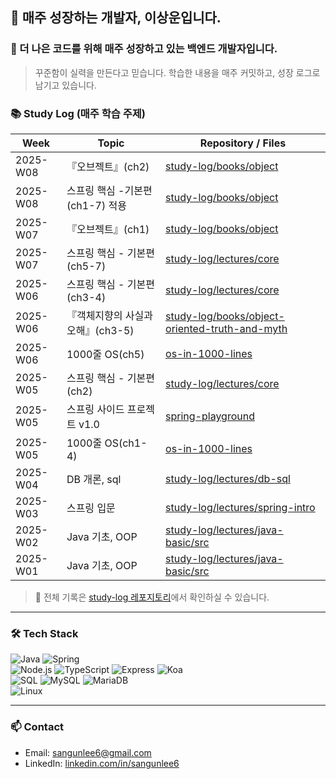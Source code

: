 ## 👋 매주 성장하는 개발자, 이상운입니다.

### 🚀 더 나은 코드를 위해 매주 성장하고 있는 백엔드 개발자입니다.

> 꾸준함이 실력을 만든다고 믿습니다. 학습한 내용을 매주 커밋하고, 성장 로그로 남기고 있습니다.

### 📚 Study Log (매주 학습 주제)

| Week | Topic | Repository / Files |
|------|---------------------------|------------------------------|
| 2025-W08 | 『오브젝트』(ch2) | [study-log/books/object](https://github.com/Sangun-Lee-6/study-log/tree/main/books/object) |
| 2025-W08 | 스프링 핵심 -기본편(ch1-7) 적용 | [study-log/books/object](https://github.com/Sangun-Lee-6/study-log/tree/main/books/object) |
| 2025-W07 | 『오브젝트』(ch1) | [study-log/books/object](https://github.com/Sangun-Lee-6/study-log/tree/main/books/object) |
| 2025-W07 | 스프링 핵심 - 기본편(ch5-7) | [study-log/lectures/core](https://github.com/Sangun-Lee-6/study-log/tree/main/lectures/core) |
| 2025-W06 | 스프링 핵심 - 기본편(ch3-4) | [study-log/lectures/core](https://github.com/Sangun-Lee-6/study-log/tree/main/lectures/core) |
| 2025-W06 | 『객체지향의 사실과 오해』(ch3-5) | [study-log/books/object-oriented-truth-and-myth](https://github.com/Sangun-Lee-6/study-log/tree/main/books/object-oriented-truth-and-myth) |
| 2025-W06 | 1000줄 OS(ch5) | [os-in-1000-lines](https://github.com/Sangun-Lee-6/os-in-1000-lines) |
| 2025-W05 | 스프링 핵심 - 기본편(ch2) | [study-log/lectures/core](https://github.com/Sangun-Lee-6/study-log/tree/main/lectures/core) |
| 2025-W05 | 스프링 사이드 프로젝트 v1.0 | [spring-playground](https://github.com/Sangun-Lee-6/spring-playground) |
| 2025-W05 | 1000줄 OS(ch1-4) | [os-in-1000-lines](https://github.com/Sangun-Lee-6/os-in-1000-lines) |
| 2025-W04 | DB 개론, sql | [study-log/lectures/db-sql](https://github.com/Sangun-Lee-6/study-log/tree/main/lectures/db-sql) |
| 2025-W03 | 스프링 입문 | [study-log/lectures/spring-intro](https://github.com/Sangun-Lee-6/study-log/tree/main/lectures/spring-intro) |
| 2025-W02 | Java 기초, OOP | [study-log/lectures/java-basic/src](https://github.com/Sangun-Lee-6/study-log/tree/main/lectures/java-basic/src) |
| 2025-W01 | Java 기초, OOP | [study-log/lectures/java-basic/src](https://github.com/Sangun-Lee-6/study-log/tree/main/lectures/java-basic/src) |

> 📌 전체 기록은 [study-log 레포지토리](https://github.com/Sangun-Lee-6/study-log)에서 확인하실 수 있습니다.

---

### 🛠️ Tech Stack
![Java](https://img.shields.io/badge/Java-007396?style=flat-square&logo=java&logoColor=white)
![Spring](https://img.shields.io/badge/Spring-6DB33F?style=flat-square&logo=spring&logoColor=white)
<br>
![Node.js](https://img.shields.io/badge/Node.js-339933?style=flat-square&logo=node.js&logoColor=white)
![TypeScript](https://img.shields.io/badge/TypeScript-3178C6?style=flat-square&logo=typescript&logoColor=white)
![Express](https://img.shields.io/badge/Express-000000?style=flat-square&logo=express&logoColor=white)
![Koa](https://img.shields.io/badge/Koa-33333D?style=flat-square&logo=koa&logoColor=white)
<br>
![SQL](https://img.shields.io/badge/SQL-4479A1?style=flat-square&logo=sqlite&logoColor=white)
![MySQL](https://img.shields.io/badge/MySQL-4479A1?style=flat-square&logo=mysql&logoColor=white)
![MariaDB](https://img.shields.io/badge/MariaDB-003545?style=flat-square&logo=mariadb&logoColor=white)
<br>
![Linux](https://img.shields.io/badge/Linux-FCC624?style=flat-square&logo=linux&logoColor=black)
<br>


---

### 📫 Contact
- Email: [sangunlee6@gmail.com](mailto:sangunlee6@gmail.com)
- LinkedIn: [linkedin.com/in/sangunlee6](https://www.linkedin.com/in/sangunlee6/)

